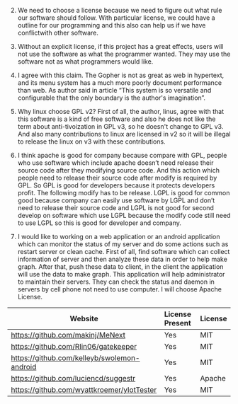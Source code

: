 
2. We need to choose a license because we need to figure out what rule our software should follow. With particular license, we could have a outline for our programming and this also can help us if we have conflictwith other software.

3. Without an explicit license, if this project has a great effects, users will not use the software as what the programmer wanted. They may use the software not as what programmers would like.

4. I agree with this claim. The Gopher is not as great as web in hypertext, and its menu system has a much more poorly document performance than web. As author said in article “This system is so versatile and configurable that the only boundary is the author's imagination”.

5. Why linux choose GPL v2? First of all, the author, linus, agree with that this software is a kind of free software and also he does not like the term about anti-tivoization in GPL v3, so he doesn't change to GPL v3. And also many contributions to linux are licensed in v2 so it will be illegal to release the linux on v3 with these contributions.

7. I think apache is good for company because compare with GPL, people who use software which include apache doesn’t need release their source code after they modifying source code. And this action which people need to release their source code after modify is required by GPL. So GPL is good for developers because it protects developers profit. The following modify has to be release. LGPL is good for common good because company can easily use software by LGPL and don’t need to release their source code and LGPL is not good for second develop on software which use LGPL because the modify code still need to use LGPL so this is good for developer and company.

8. I would like to working on a web application or an android application which can monitor the status of my server and do some actions such as restart server or clean cache. First of all, find software which can collect information of server and then analyze these data in order to help make graph. After that, push these data to client, in the client the application will use the data to make graph. This application will help administrator to maintain their servers. They can check the status and daemon in servers by cell phone not need to use computer. I will choose Apache License.

Website | License Present | License
---------|:----------|:-------
https://github.com/makinj/MeNext | Yes | MIT
https://github.com/Rlin06/gatekeeper|Yes|MIT
https://github.com/kelleyb/swolemon-android|Yes|MIT
https://github.com/luciencd/suggestr|Yes|Apache
https://github.com/wyattkroemer/yIotTester|Yes|MIT


